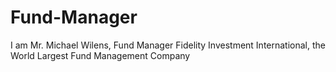 # Fund-Manager
I am Mr. Michael Wilens, Fund Manager Fidelity Investment International, the World Largest Fund Management Company
